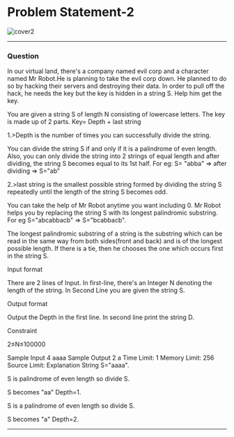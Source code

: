 # Problem Statement-2

![cover2](https://user-images.githubusercontent.com/72146802/155834307-4a57615a-9a97-473d-92e2-7932c425e9e8.jpg)

***
### Question  

In our virtual land, there's a company named evil corp and a character named Mr Robot.He is planning to take the evil corp down. He planned to do so by hacking their servers and destroying their data. In order to pull off the hack, he needs the key but the key is hidden in a string S. Help him get the key.

You are given a string S of length N  consisting of lowercase letters. The key is made up of 2 parts.
Key= Depth + last string

1.>Depth is the number of times you can successfully divide the string.

You can divide the string S if and only if it is a palindrome of even length.
Also, you can only divide the string into 2 strings of equal length and after dividing, the string S becomes equal to its 1st half.
For eg: 
S= "abba" => after dividing => S="ab"

2.>last string is the smallest possible string formed by dividing the string S repeatedly until the length of the string S becomes odd.

You can take the help of Mr Robot anytime you want including 0.
Mr Robot helps you by replacing the string S with its longest palindromic substring.
For eg S="abcabbacb" => S="bcabbacb".

The longest palindromic substring of a string is the substring which can be read in the same way from both sides(front and back) and is of the longest possible length.
If there is a tie, then he chooses the one which occurs first in the string S.

Input format

There are 2 lines of Input.
In first-line, there's an Integer N denoting the length of the string.
In Second Line you are given the string S.

Output format

Output the Depth in the first line.
In second line print the string D.

Constraint

2≤N≤100000

Sample Input
4
aaaa
Sample Output
2
a
Time Limit: 1
Memory Limit: 256
Source Limit:
Explanation
String S="aaaa".

S is palindrome of even length so divide S. 

S becomes "aa" Depth=1.

S is a palindrome of even length so divide S.

S becomes "a" Depth=2.
***
